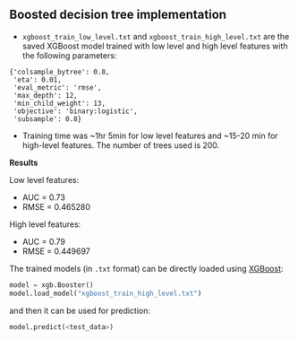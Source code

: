 ## Boosted decision tree implementation

- `xgboost_train_low_level.txt` and `xgboost_train_high_level.txt` are the saved XGBoost model trained with low level and high level features with the following parameters:

```
{'colsample_bytree': 0.8,
 'eta': 0.01,
 'eval_metric': 'rmse',
 'max_depth': 12,
 'min_child_weight': 13,
 'objective': 'binary:logistic',
 'subsample': 0.8}
 ```
 - Training time was ~1hr 5min for low level features and ~15-20 min for high-level features. The number of trees used is 200.

 **Results**

Low level features:
- AUC = 0.73
- RMSE = 0.465280

High level features:
- AUC = 0.79
- RMSE = 0.449697

The trained models (in `.txt` format) can be directly loaded using [XGBoost](https://xgboost.readthedocs.io/en/latest/):

```py
model = xgb.Booster()
model.load_model("xgboost_train_high_level.txt")
```
and then it can be used for prediction:

```py
model.predict(<test_data>)
```